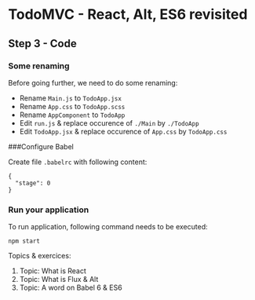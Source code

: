 
# TodoMVC - React, Alt, ES6 revisited


## Step 3 - Code

### Some renaming

Before going further, we need to do some renaming:

- Rename `Main.js` to `TodoApp.jsx`
- Rename `App.css` to `TodoApp.scss`
- Rename `AppComponent` to `TodoApp`
- Edit `run.js` & replace occurence of `./Main` by `./TodoApp`
- Edit `TodoApp.jsx` & replace occurence of `App.css` by `TodoApp.css`

###Configure Babel

Create file `.babelrc` with following content: 

``` 
{
  "stage": 0
}
```

### Run your application

To run application, following command needs to be executed:

```
npm start
```

Topics & exercices:

1. Topic: What is React
2. Topic: What is Flux & Alt
3. Topic: A word on Babel 6 & ES6
